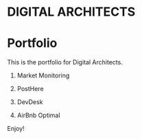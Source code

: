 # DIGITAL ARCHITECTS

# Portfolio

This is the portfolio for Digital Architects. 

1) Market Monitoring

2) PostHere

3) DevDesk

4) AirBnb Optimal

Enjoy!
